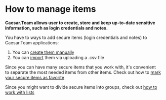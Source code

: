 # How to manage items

**Caesar.Team allows user to create, store and keep up-to-date sensitive information, such as login credentials and notes.**

You have to ways to add secure items \(login credentials and notes\) to Caesar.Team applications:

1. You can [create them manually](https://github.com/caesar-team/docs/blob/master/managing_items/create-new-secure-items-manually.md)
2. You can [import](https://github.com/caesar-team/docs/blob/master/managing_items/import-secure-items-into-caesar.team.md) them via uploading a .csv file

Since you can have many secure items that you work with, it's convenient to separate the most needed items from other items. Check out how to [mark your secure items as favorite](https://github.com/caesar-team/docs/blob/master/managing_items/favorite-items.md)

Since you might want to divide secure items into groups, check out [how to work with lists](https://github.com/caesar-team/docs/blob/master/managing_items/working-with-lists.md)



